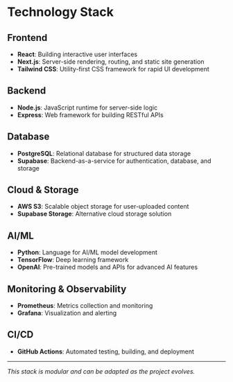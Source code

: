 # Technology Stack

## Frontend
- **React**: Building interactive user interfaces
- **Next.js**: Server-side rendering, routing, and static site generation
- **Tailwind CSS**: Utility-first CSS framework for rapid UI development

## Backend
- **Node.js**: JavaScript runtime for server-side logic
- **Express**: Web framework for building RESTful APIs

## Database
- **PostgreSQL**: Relational database for structured data storage
- **Supabase**: Backend-as-a-service for authentication, database, and storage

## Cloud & Storage
- **AWS S3**: Scalable object storage for user-uploaded content
- **Supabase Storage**: Alternative cloud storage solution

## AI/ML
- **Python**: Language for AI/ML model development
- **TensorFlow**: Deep learning framework
- **OpenAI**: Pre-trained models and APIs for advanced AI features

## Monitoring & Observability
- **Prometheus**: Metrics collection and monitoring
- **Grafana**: Visualization and alerting

## CI/CD
- **GitHub Actions**: Automated testing, building, and deployment

---

_This stack is modular and can be adapted as the project evolves._
